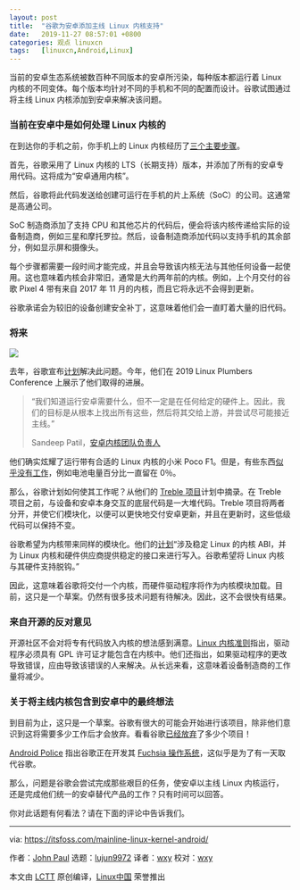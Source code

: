 ```yaml
---
layout: post
title:	"谷歌为安卓添加主线 Linux 内核支持"
date:	2019-11-27 08:57:01 +0800 
categories:	观点 linuxcn 
tags:	[linuxcn,Android,Linux]
---
```



当前的安卓生态系统被数百种不同版本的安卓所污染，每种版本都运行着 Linux 内核的不同变体。每个版本均针对不同的手机和不同的配置而设计。谷歌试图通过将主线 Linux 内核添加到安卓来解决该问题。


### 当前在安卓中是如何处理 Linux 内核的


在到达你的手机之前，你手机上的 Linux 内核经历了[三个主要步骤](https://arstechnica.com/gadgets/2019/11/google-outlines-plans-for-mainline-linux-kernel-support-in-android/)。


首先，谷歌采用了 Linux 内核的 LTS（长期支持）版本，并添加了所有的安卓专用代码。这将成为“安卓通用内核”。


然后，谷歌将此代码发送给创建可运行在手机的片上系统（SoC）的公司。这通常是高通公司。


SoC 制造商添加了支持 CPU 和其他芯片的代码后，便会将该内核传递给实际的设备制造商，例如三星和摩托罗拉。然后，设备制造商添加代码以支持手机的其余部分，例如显示屏和摄像头。


每个步骤都需要一段时间才能完成，并且会导致该内核无法与其他任何设备一起使用。这也意味着内核会非常旧，通常是大约两年前的内核。例如，上个月交付的谷歌 Pixel 4 带有来自 2017 年 11 月的内核，而且它将永远不会得到更新。


谷歌承诺会为较旧的设备创建安全补丁，这意味着他们会一直盯着大量的旧代码。


### 将来


![](/Asserts/Images//attachment/album/201911/27/085706ec16q899q5uzflj9.png)


去年，谷歌宣布[计划](https://lwn.net/Articles/771974/)解决此问题。今年，他们在 2019 Linux Plumbers Conference 上展示了他们取得的进展。



> 
> “我们知道运行安卓需要什么，但不一定是在任何给定的硬件上。因此，我们的目标是从根本上找出所有这些，然后将其交给上游，并尝试尽可能接近主线。”
> 
> 
> Sandeep Patil，[安卓内核团队负责人](https://arstechnica.com/gadgets/2019/11/google-outlines-plans-for-mainline-linux-kernel-support-in-android/)
> 
> 
> 


他们确实炫耀了运行带有合适的 Linux 内核的小米 Poco F1。但是，有些东西[似乎没有工作](https://www.androidpolice.com/2019/11/19/google-wants-android-to-use-regular-linux-kernel-potentially-improving-updates-and-security/)，例如电池电量百分比一直留在 0％。


那么，谷歌计划如何使其工作呢？从他们的 [Treble 项目](https://www.computerworld.com/article/3306443/what-is-project-treble-android-upgrade-fix-explained.html)计划中摘录。在 Treble 项目之前，与设备和安卓本身交互的底层代码是一大堆代码。Treble 项目将两者分开，并使它们模块化，以便可以更快地交付安卓更新，并且在更新时，这些低级代码可以保持不变。


谷歌希望为内核带来同样的模块化。他们的[计划](https://arstechnica.com/gadgets/2019/11/google-outlines-plans-for-mainline-linux-kernel-support-in-android/)“涉及稳定 Linux 的内核 ABI，并为 Linux 内核和硬件供应商提供稳定的接口来进行写入。谷歌希望将 Linux 内核与其硬件支持脱钩。”


因此，这意味着谷歌将交付一个内核，而硬件驱动程序将作为内核模块加载。目前，这只是一个草案。仍然有很多技术问题有待解决。因此，这不会很快有结果。


### 来自开源的反对意见


开源社区不会对将专有代码放入内核的想法感到满意。[Linux 内核准则](https://www.kernel.org/doc/Documentation/process/stable-api-nonsense.rst)指出，驱动程序必须具有 GPL 许可证才能包含在内核中。他们还指出，如果驱动程序的更改导致错误，应由导致该错误的人来解决。从长远来看，这意味着设备制造商的工作量将减少。


### 关于将主线内核包含到安卓中的最终想法


到目前为止，这只是一个草案。谷歌有很大的可能会开始进行该项目，除非他们意识到这将需要多少工作后才会放弃。看看谷歌[已经放弃](https://killedbygoogle.com/)了多少个项目！


[Android Police](https://www.androidpolice.com/2019/11/19/google-wants-android-to-use-regular-linux-kernel-potentially-improving-updates-and-security/) 指出谷歌正在开发其 [Fuchsia 操作系统](https://itsfoss.com/fuchsia-os-what-you-need-to-know/)，这似乎是为了有一天取代谷歌。


那么，问题是谷歌会尝试完成那些艰巨的任务，使安卓以主线 Linux 内核运行，还是完成他们统一的安卓替代产品的工作？只有时间可以回答。


你对此话题有何看法？请在下面的评论中告诉我们。




---


via: <https://itsfoss.com/mainline-linux-kernel-android/>


作者：[John Paul](https://itsfoss.com/author/john/) 选题：[lujun9972](https://github.com/lujun9972) 译者：[wxy](https://github.com/wxy) 校对：[wxy](https://github.com/wxy)


本文由 [LCTT](https://github.com/LCTT/TranslateProject) 原创编译，[Linux中国](https://linux.cn/) 荣誉推出
